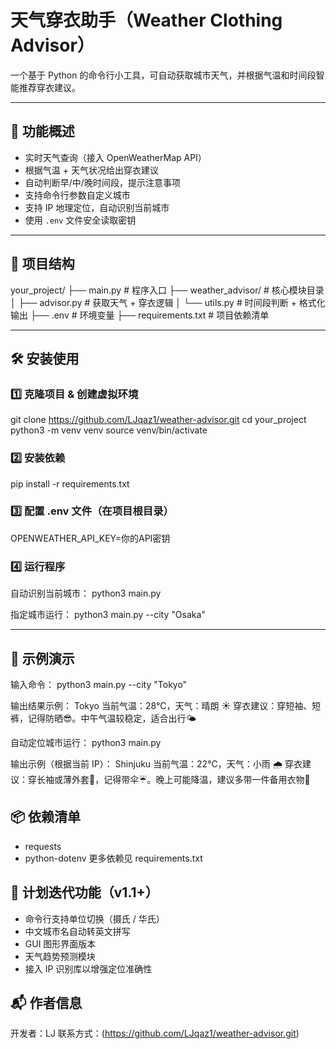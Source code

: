 # 天气穿衣助手（Weather Clothing Advisor）

一个基于 Python 的命令行小工具，可自动获取城市天气，并根据气温和时间段智能推荐穿衣建议。

---

## 🚀 功能概述

- 实时天气查询（接入 OpenWeatherMap API）
- 根据气温 + 天气状况给出穿衣建议
- 自动判断早/中/晚时间段，提示注意事项
- 支持命令行参数自定义城市
- 支持 IP 地理定位，自动识别当前城市
- 使用 `.env` 文件安全读取密钥

---

## 🧰 项目结构
your_project/ 
├── main.py                  # 程序入口
├── weather_advisor/         # 核心模块目录 
│   ├── advisor.py           # 获取天气 + 穿衣逻辑
│   └── utils.py             # 时间段判断 + 格式化输出 ├── .env                     # 环境变量
├── requirements.txt         # 项目依赖清单

---

## 🛠️ 安装使用

### 1️⃣ 克隆项目 & 创建虚拟环境

git clone https://github.com/LJqaz1/weather-advisor.git
cd your_project
python3 -m venv venv
source venv/bin/activate

### 2️⃣ 安装依赖
pip install -r requirements.txt


### 3️⃣ 配置 .env 文件（在项目根目录）
OPENWEATHER_API_KEY=你的API密钥


### 4️⃣ 运行程序
自动识别当前城市：
python3 main.py

指定城市运行：
python3 main.py --city "Osaka"

---

## 📸 示例演示

输入命令：
python3 main.py --city "Tokyo"

输出结果示例：
Tokyo 当前气温：28°C，天气：晴朗 ☀️
穿衣建议：穿短袖、短裤，记得防晒😎。中午气温较稳定，适合出行🌤


自动定位城市运行：
python3 main.py


输出示例（根据当前 IP）：
Shinjuku 当前气温：22°C，天气：小雨 🌧
穿衣建议：穿长袖或薄外套👕，记得带伞☔。晚上可能降温，建议多带一件备用衣物🌃


## 📦 依赖清单
- requests
- python-dotenv
更多依赖见 requirements.txt

## 🔮 计划迭代功能（v1.1+）
- 命令行支持单位切换（摄氏 / 华氏）
- 中文城市名自动转英文拼写
- GUI 图形界面版本
- 天气趋势预测模块
- 接入 IP 识别库以增强定位准确性

## 📬 作者信息
开发者：LJ
联系方式：(https://github.com/LJqaz1/weather-advisor.git)